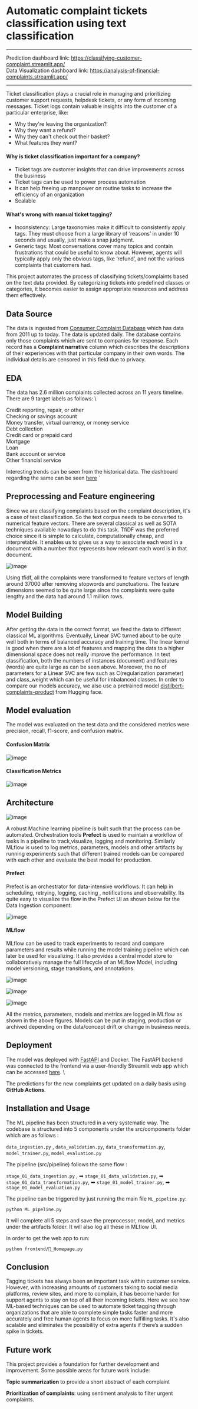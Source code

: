 # Automatic complaint tickets classification using text classification

******************************************************************************************************************************************
Prediction dashboard link: https://classifying-customer-complaint.streamlit.app/ \
Data Visualization dashboard link: https://analysis-of-financial-complaints.streamlit.app/
******************************************************************************************************************************************


Ticket classification plays a crucial role in managing and prioritizing customer support requests, helpdesk tickets, or any form of incoming messages. Ticket logs contain valuable insights into the customer of a particular enterprise, like:

* Why they're leaving the organization?
* Why they want a refund?
* Why they can't check out their basket?
* What features they want?

#### Why is ticket classification important for a company?

 * Ticket tags are customer insights that can drive improvements across the business
 * Ticket tags can be used to power process automation
 * It can help freeing up manpower on routine tasks to increase the efficiency of an organization
 * Scalable

#### What's wrong with manual ticket tagging?

* Inconsistency: Large taxonomies make it difficult to consistently apply tags. They must choose from a large library of ‘reasons’ in under 10 seconds and usually, just make a snap judgment.
* Generic tags: Most conversations cover many topics and contain frustrations that could be useful to know about. However, agents will typically apply only the obvious tags, like ‘refund’, and not the various complaints that customers had.

This project automates the process of classifying tickets/complaints based on the text data provided. By categorizing tickets into predefined classes or categories, it becomes easier to assign appropriate resources and address them effectively. 


## Data Source

The data is ingested from [Consumer Complaint Database](https://www.consumerfinance.gov/data-research/consumer-complaints/search/?date_received_max=2023-06-19&date_received_min=2011-12-01&page=1&searchField=all&size=25&sort=created_date_desc&tab=List) which has data from 2011 up to today. The data is updated daily. The database contains only those complaints which are sent to companies for response. Each record has a **Complaint narrative** column which describes the descriptions of their experiences with that particular company in their own words. The individual details are censored in this field due to privacy. 

## EDA 

The data has 2.6 million complaints collected across an 11 years timeline. There are 9 target labels as follows: \

Credit reporting, repair, or other \
Checking or savings account \
Money transfer, virtual currency, or money service \
Debt collection \
Credit card or prepaid card \
Mortgage \
Loan \
Bank account or service \
Other financial service 

Interesting trends can be seen from the historical data. The dashboard regarding the same can be seen [here](https://analysis-of-financial-complaints.streamlit.app/)
`
## Preprocessing and Feature engineering

Since we are classifying complaints based on the complaint description, it's a case of text classification. So the text corpus needs to be converted to numerical feature vectors. There are several classical as well as SOTA techniques available nowadays to do this task. TfiDF was the preferred choice since it is simple to calculate, computationally cheap, and interpretable. It enables us to gives us a way to associate each word in a document with a number that represents how relevant each word is in that document.

![image](https://miro.medium.com/v2/resize:fit:4800/format:webp/1*V9ac4hLVyms79jl65Ym_Bw.jpeg)

Using tfidf, all the complaints were transformed to feature vectors of length around 37000 after removing stopwords and punctuations. The feature dimensions seemed to be quite large since the complaints were quite lengthy and the data had around 1.1 million rows.

## Model Building

After getting the data in the correct format, we feed the data to different classical ML algorithms. Eventually, Linear SVC turned about to be quite well both in terms of balanced accuracy and training time. The linear kernel is good when there are a lot of features and mapping the data to a higher dimensional space does not really improve the performance. In text classification, both the numbers of instances (document) and features (words) are quite large as can be seen above. Moreover, the no of parameters for a Linear SVC are few such as C(regularization parameter) and class_weight which can be useful for imbalanced classes. In order to compare our models accuracy, we also use a pretrained model [distilbert-complaints-product](https://huggingface.co/Kayvane/distilbert-complaints-product) from Hugging face. 

## Model evaluation

The model was evaluated on the test data and the considered metrics were precision, recall, f1-score, and confusion matrix.

#### Confusion Matrix
![image](https://github.com/pjeena/Classifying-customer-complaint-tickets-to-relevant-departments-for-efficient-resolution/blob/main/artifacts/model_evaluation/confusion_matrix.png) 


#### Classification Metrics
![image](https://github.com/pjeena/Classifying-customer-complaint-tickets-to-relevant-departments-for-efficient-resolution/blob/main/artifacts/model_evaluation/metrics.png)


## Architecture 

![image](https://github.com/pjeena/Classifying-customer-complaint-tickets-to-relevant-departments-for-efficient-resolution/blob/main/resources/MLpipeline.jpeg)

A robust Machine learning pipeline is built such that the process can be automated. Orchestration tools **Prefect** is used to maintain a workflow of tasks in a pipeline to track,visualize, logging and monitoring. Similarly MLflow is used to log metrics, parameters, models and other artifacts by running experiments such that different trained models can be compared with each other and evaluate the best model for production.

#### Prefect

Prefect is an orchestrator for data-intensive workflows. It can help in scheduling, retrying, logging, caching , notifications and observability. Its quite easy to visualize the flow in the Prefect UI as shown below for the Data Ingestion component:

![image](https://github.com/pjeena/Classifying-customer-complaint-tickets-to-relevant-departments-for-efficient-resolution/blob/main/resources/prefect.png)


#### MLflow 

MLflow can be used to track experiments to record and compare parameters and results while running the model training pipeline which can later be used for visualizing. It also provides a central model store to collaboratively manage the full lifecycle of an MLflow Model, including model versioning, stage transitions, and annotations.

![image](https://github.com/pjeena/Classifying-customer-complaint-tickets-to-relevant-departments-for-efficient-resolution/blob/main/resources/mlflow_1.png)

![image](https://github.com/pjeena/Classifying-customer-complaint-tickets-to-relevant-departments-for-efficient-resolution/blob/main/resources/mlflow_2.png)

![image](https://github.com/pjeena/Classifying-customer-complaint-tickets-to-relevant-departments-for-efficient-resolution/blob/main/resources/mlflow_3.png)

All the metrics, parameters, models and metrics are logged in MLflow as shown in the above figures. Models can be put in staging, production or archived depending on the data/concept drift or chamge in business needs.


## Deployment

The model was deployed with [FastAPI](https://backend_con-1-k4288402.deta.app/docs) and Docker. The FastAPI backend was connected to the frontend via a user-friendly Streamlit web app which can be accessed [here](https://classifying-customer-complaint.streamlit.app/). \

The predictions for the new complaints get updated on a daily basis using **GitHub Actions**.
   
## Installation and Usage

The ML pipeline has been structured in a very systematic way. The codebase is structured into 5 components under the src/components folder 
which are as follows :

`data_ingestion.py` , `data_validation.py`,  `data_transformation.py`,  `model_trainer.py`,   `model_evaluation.py`

The pipeline (src/pipeline) follows the same flow :

`stage_01_data_ingestion.py` , ➡ `stage_01_data_validation.py`, ➡  `stage_01_data_transformation.py`, ➡ `stage_01_model_trainer.py`,  ➡ `stage_01_model_evaluation.py`

The pipeline can be triggered by just running the main file `ML_pipeline.py`:

`python ML_pipeline.py`

It will complete all 5 steps and save the preprocessor, model, and metrics under the artifacts folder. It will also log all these in MLflow UI.

In order to get the web app to run:

`python frontend/🎈_Homepage.py` 


## Conclusion

Tagging tickets has always been an important task within customer service. However, with increasing amounts of customers taking to social media platforms, review sites, and more to complain, it has become harder for support agents to stay on top of all their incoming tickets. Here we see how ML-based techniques can be used to automate ticket tagging through organizations that are able to complete simple tasks faster and more accurately and free human agents to focus on more fulfilling tasks. It's also scalable and eliminates the possibility of extra agents if there’s a sudden spike in tickets.

## Future work

This project provides a foundation for further development and improvement. Some possible areas for future work include:

**Topic summarization** to provide a short abstract of each complaint

**Prioritization of complaints**: using sentiment analysis to filter urgent complaints.

